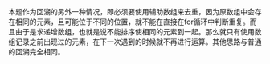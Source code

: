 本题作为回溯的另外一种情况，即必须要使用辅助数组来去重，因为原数组中会存在相同的元素，且可能位于不同的位置，就不能在直接在for循环中判断重复。而且由于是求递增数组，也就是说不能排序使相同的元素到一起。那么就只有使用数组记录之前出现过的元素，在下一次遇到的时候就不再进行运算。其他思路与普通的回溯完全相同。